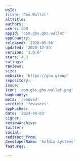 ```yaml
---
wsId: 
title: 'Gho Wallet'
altTitle: 
authors: 
users: 500
appId: 'com.gbs.gho.wallet'
appCountry: 
released: '2020-05-06'
updated: '2020-12-30'
version: '1.0.6'
stars: 4.3
ratings: 
reviews: 
size: 
website: 'https://gho.group'
repository: 
issue: 
icon: 'com.gbs.gho.wallet.png'
bugbounty: 
meta: 'removed'
verdict: 'fewusers'
appHashes: 
date: '2024-04-03'
signer: 
reviewArchive: 
twitter: 
social: 
redirect_from: 
developerName: 'Sofdia Systems'
features: 

---
```


